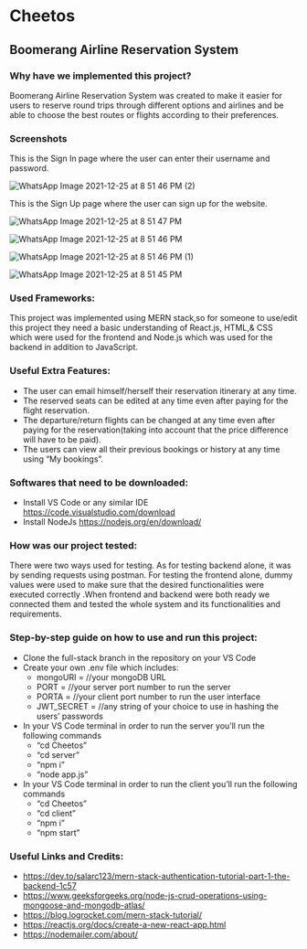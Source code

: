 # Cheetos

## Boomerang Airline Reservation System 

### Why have we implemented this project?
Boomerang Airline Reservation System was created to make it easier for users to reserve round trips through different options and airlines and be able to choose the best routes or flights according to their preferences.

### Screenshots
This is the Sign In page where the user can enter their username and password.

![WhatsApp Image 2021-12-25 at 8 51 46 PM (2)](https://user-images.githubusercontent.com/89047287/147393310-ee9964b4-e9b4-4070-9c6d-2f4fb9a7c409.jpeg)

This is the Sign Up page where the user can sign up for the website. 

![WhatsApp Image 2021-12-25 at 8 51 47 PM](https://user-images.githubusercontent.com/89047287/147393345-6752077d-49d5-4f5b-bf88-bf5b16a76719.jpeg)



![WhatsApp Image 2021-12-25 at 8 51 46 PM](https://user-images.githubusercontent.com/89047287/147393447-cf04e288-2455-4a24-93ee-3a7bf6ab4a6d.jpeg)

![WhatsApp Image 2021-12-25 at 8 51 46 PM (1)](https://user-images.githubusercontent.com/89047287/147393449-9b630e56-4095-425a-a009-32ea54b16fe8.jpeg)

![WhatsApp Image 2021-12-25 at 8 51 45 PM](https://user-images.githubusercontent.com/89047287/147393455-f12fc2b4-5cf0-4b0f-a09a-c35bda97f432.jpeg)

### Used Frameworks:
This project was implemented using MERN stack,so for someone to use/edit this project they need a basic understanding of React.js, HTML,& CSS which were used for the frontend and Node.js  which was used for the backend in addition to JavaScript.

### Useful Extra Features:
* The user can email himself/herself their reservation itinerary at any time.
* The reserved seats can be edited at any time even after paying for the flight reservation.
* The departure/return flights can be changed at any time even after paying for the reservation(taking into account that the price difference will have to be paid).
* The users can view all their previous bookings or history at any time using “My bookings”.

### Softwares that need to be downloaded:
* Install VS Code or any similar IDE https://code.visualstudio.com/download 
* Install NodeJs  https://nodejs.org/en/download/ 

### How was our project tested:
There were two ways used for testing. As for testing backend alone,  it was by sending requests using postman. For testing the frontend alone, dummy values were used to make sure that the desired functionalities were executed correctly .When frontend and backend were both ready we connected them and tested the whole system and its functionalities and requirements.


### Step-by-step guide on how to use and run this project:
* Clone the full-stack branch in the repository on your VS Code 
* Create your own .env file which includes: 
    * mongoURI = //your mongoDB URL
    * PORT = //your server port number to run the server
    * PORTA = //your client port number to run the user interface
    * JWT_SECRET = //any string of your choice to use in hashing the users’ passwords
* In your VS Code terminal in order to run the server you’ll run the following commands
    * “cd Cheetos”
    * “cd server”
    * “npm i”
    * “node app.js”
* In your VS Code terminal in order to run the client you’ll run the following commands
    * “cd Cheetos”
    * “cd client”
    * “npm i”
    * “npm start”

### Useful Links and Credits:
* https://dev.to/salarc123/mern-stack-authentication-tutorial-part-1-the-backend-1c57
* https://www.geeksforgeeks.org/node-js-crud-operations-using-mongoose-and-mongodb-atlas/ 
* https://blog.logrocket.com/mern-stack-tutorial/ 
* https://reactjs.org/docs/create-a-new-react-app.html 
* https://nodemailer.com/about/
